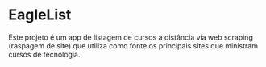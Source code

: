 # EagleList
Este projeto é um app de listagem de cursos à distância via web scraping (raspagem de site) que utiliza como fonte os principais sites que ministram cursos de tecnologia.
